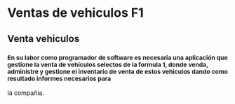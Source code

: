# Ventas de vehiculos F1
## Venta vehiculos
### <sub> En su labor como programador de software es necesaria una aplicación que gestione la venta de vehiculos selectos de la formula 1, donde venda, administre y gestione el inventario de venta de estos vehiculos dando como resultado informes necesarios para
la compañia.</sub>

